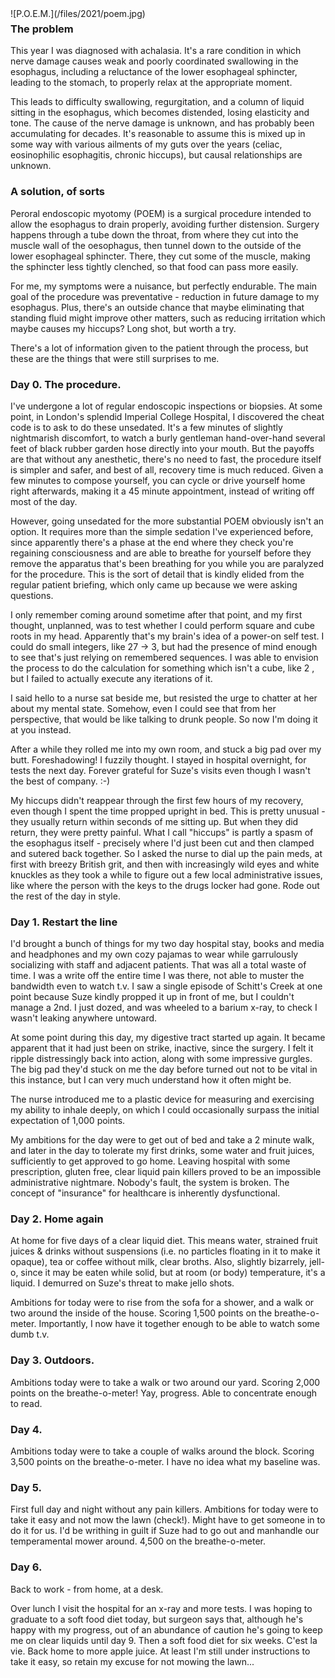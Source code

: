 <!--
.. title: Things They Don't Tell You About Peroral Endoscopic Myotemy
.. slug: things-they-dont-tell-you-about-peroral-endoscopic-myotemy
.. date: 2021-06-02 10:50:10 UTC-05:00
.. tags: journal
.. type: text
-->

<span style="float: left">
![P.O.E.M.](/files/2021/poem.jpg)
</span>

### The problem

This year I was diagnosed with achalasia. It's a rare condition in which nerve
damage causes weak and poorly coordinated swallowing in the esophagus,
including a reluctance of the lower esophageal sphincter, leading to the
stomach, to properly relax at the appropriate moment.

This leads to difficulty swallowing, regurgitation, and a column of liquid
sitting in the esophagus, which becomes distended, losing elasticity and tone.
The cause of the nerve damage is unknown, and has probably been accumulating
for decades. It's reasonable to assume this is mixed up in some way with
various ailments of my guts over the years (celiac, eosinophilic esophagitis,
chronic hiccups), but causal relationships are unknown.

### A solution, of sorts

Peroral endoscopic myotomy (POEM) is a surgical procedure intended to allow the
esophagus to drain properly, avoiding further distension. Surgery happens
through a tube down the throat, from where they cut into the muscle wall of the
oesophagus, then tunnel down to the outside of the lower esophageal sphincter.
There, they cut some of the muscle, making the sphincter less tightly clenched,
so that food can pass more easily.

For me, my symptoms were a nuisance, but perfectly endurable. The main goal
of the procedure was preventative - reduction in future damage to my esophagus.
Plus, there's an outside chance that maybe eliminating that standing fluid
might improve other matters, such as reducing irritation which maybe causes my
hiccups? Long shot, but worth a try.

There's a lot of information given to the patient through the process, but
these are the things that were still surprises to me.

### Day 0. The procedure.

I've undergone a lot of regular endoscopic inspections or biopsies. At some
point, in London's splendid Imperial College Hospital, I discovered the cheat
code is to ask to do these unsedated. It's a few minutes of slightly
nightmarish discomfort, to watch a burly gentleman hand-over-hand several feet
of black rubber garden hose directly into your mouth. But the payoffs are that
without any anesthetic, there's no need to fast, the procedure itself is
simpler and safer, and best of all, recovery time is much reduced. Given a
few minutes to compose yourself, you can cycle or drive yourself home right
afterwards, making it a 45 minute appointment, instead of writing off most of
the day.

However, going unsedated for the more substantial POEM obviously isn't an
option. It requires more than the simple sedation I've experienced before,
since apparently there's a phase at the end where they check you're regaining
consciousness and are able to breathe for yourself before they remove the
apparatus that's been breathing for you while you are paralyzed for the
procedure. This is the sort of detail that is kindly elided from the regular
patient briefing, which only came up because we were asking questions.

I only remember coming around sometime after that point, and my first thought,
unplanned, was to test whether I could perform square and cube roots in my
head. Apparently that's my brain's idea of a power-on self test. I could do
small integers, like 27 -> 3, but had the presence of mind enough to see that's
just relying on remembered sequences. I was able to envision the process to do
the calculation for something which isn't a cube, like 2 , but I failed to
actually execute any iterations of it.

I said hello to a nurse sat beside me, but resisted the urge to chatter at her
about my mental state. Somehow, even I could see that from her perspective,
that would be like talking to drunk people. So now I'm doing it at you instead.

After a while they rolled me into my own room, and stuck a big pad over my
butt. Foreshadowing! I fuzzily thought. I stayed in hospital overnight, for
tests the next day. Forever grateful for Suze's visits even though I wasn't
the best of company. :-)

My hiccups didn't reappear through the first few hours of my recovery, even
though I spent the time propped upright in bed. This is pretty unusual - they
usually return within seconds of me sitting up. But when they did return, they
were pretty painful. What I call "hiccups" is partly a spasm of the esophagus
itself - precisely where I'd just been cut and then clamped and sutered back
together. So I asked the nurse to dial up the pain meds, at first with breezy
British grit, and then with increasingly wild eyes and white knuckles
as they took a while to figure out a few local administrative issues, like
where the person with the keys to the drugs locker had gone. Rode out the rest
of the day in style.


### Day 1. Restart the line

I'd brought a bunch of things for my two day hospital stay, books and media and
headphones and my own cozy pajamas to wear while garrulously socializing with
staff and adjacent patients. That was all a total waste of time. I was a write
off the entire time I was there, not able to muster the bandwidth even to watch
t.v. I saw a single episode of Schitt's Creek at one point because Suze kindly
propped it up in front of me, but I couldn't manage a 2nd. I just dozed, and
was wheeled to a barium x-ray, to check I wasn't leaking anywhere untoward.

At some point during this day, my digestive tract started up again. It became
apparent that it had just been on strike, inactive, since the surgery. I felt
it ripple distressingly back into action, along with some impressive gurgles.
The big pad they'd stuck on me the day before turned out not to be vital in
this instance, but I can very much understand how it often might be.

The nurse introduced me to a plastic device for measuring and exercising my
ability to inhale deeply, on which I could occasionally surpass the initial
expectation of 1,000 points.

My ambitions for the day were to get out of bed and take a 2 minute walk, and
later in the day to tolerate my first drinks, some water and fruit juices,
sufficiently to get approved to go home. Leaving hospital with some
prescription, gluten free, clear liquid pain killers proved to be an impossible
administrative nightmare. Nobody's fault, the system is broken. The concept of
"insurance" for healthcare is inherently dysfunctional.

### Day 2. Home again

At home for five days of a clear liquid diet. This means water, strained fruit
juices & drinks without suspensions (i.e. no particles floating in it to make
it opaque), tea or coffee without milk, clear broths. Also, slightly bizarrely,
jell-o, since it may be eaten while solid, but at room (or body) temperature,
it's a liquid. I demurred on Suze's threat to make jello shots.

Ambitions for today were to rise from the sofa for a shower, and a walk or two
around the inside of the house. Scoring 1,500 points on the breathe-o-meter.
Importantly, I now have it together enough to be able to watch some dumb t.v.

### Day 3. Outdoors.

Ambitions today were to take a walk or two around our yard. Scoring 2,000
points on the breathe-o-meter! Yay, progress. Able to concentrate enough to
read.

### Day 4.

Ambitions today were to take a couple of walks around the block. Scoring 3,500
points on the breathe-o-meter. I have no idea what my baseline was.

### Day 5.

First full day and night without any pain killers. Ambitions for today were to
take it easy and not mow the lawn (check!). Might have to get someone in to do
it for us. I'd be writhing in guilt if Suze had to go out and manhandle our
temperamental mower around. 4,500 on the breathe-o-meter.

### Day 6.

Back to work - from home, at a desk.

Over lunch I visit the hospital for an x-ray and more tests. I was hoping to
graduate to a soft food diet today, but surgeon says that, although he's happy
with my progress, out of an abundance of caution he's going to keep me on clear
liquids until day 9. Then a soft food diet for six weeks. C'est la vie. Back
home to more apple juice. At least I'm still under instructions to take it
easy, so retain my excuse for not mowing the lawn...

<br style="clear: left" />
